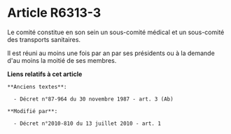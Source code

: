 # Article R6313-3

Le comité constitue en son sein un sous-comité médical et un sous-comité des transports sanitaires.

Il est réuni au moins une fois par an par ses présidents ou à la demande d'au moins la moitié de ses membres.

**Liens relatifs à cet article**

	**Anciens textes**:

	  - Décret n°87-964 du 30 novembre 1987 - art. 3 (Ab)

	**Modifié par**:

	  - Décret n°2010-810 du 13 juillet 2010 - art. 1

